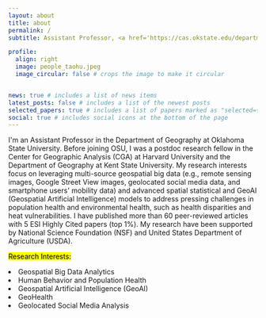 ```yaml
---
layout: about
title: about
permalink: /
subtitle: Assistant Professor, <a href='https://cas.okstate.edu/department_of_geography/'>Department of Geography, Oklahoma State University</a>.

profile:
  align: right
  image: people_taohu.jpeg
  image_circular: false # crops the image to make it circular


news: true # includes a list of news items
latest_posts: false # includes a list of the newest posts
selected_papers: true # includes a list of papers marked as "selected={true}"
social: true # includes social icons at the bottom of the page
---
```


<!--  more_info: >
    <p>337 Social Science & Humanities</p>
    <p>Oklahoma State University</p>
    <p>Stillwater, Oklahoma 74078</p> -->
    
<!-- Write your biography here. Tell the world about yourself. Link to your favorite [subreddit](http://reddit.com). You can put a picture in, too. The code is already in, just name your picture `prof_pic.jpg` and put it in the `img/` folder.

Put your address / P.O. box / other info right below your picture. You can also disable any of these elements by editing `profile` property of the YAML header of your `_pages/about.md`. Edit `_bibliography/papers.bib` and Jekyll will render your [publications page](/al-folio/publications/) automatically.

Link to your social media connections, too. This theme is set up to use [Font Awesome icons](https://fontawesome.com/) and [Academicons](https://jpswalsh.github.io/academicons/), like the ones below. Add your Facebook, Twitter, LinkedIn, Google Scholar, or just disable all of them.-->

I'm an Assistant Professor in the Department of Geography at Oklahoma State University. Before joining OSU, I was a postdoc research fellow in the Center for Geographic Analysis (CGA) at Harvard University and the Department of Geography at Kent State University. My research interests focus on leveraging multi-source geospatial big data (e.g., remote sensing images, Google Street View images, geolocated social media data, and smartphone users' mobility data) and advanced spatial statistical and GeoAI (Geospatial Artificial Intelligence) models to address pressing challenges in population health and environmental health, such as health disparities and heat vulnerabilities. I have published more than 60 peer-reviewed articles with 5 ESI Highly Cited papers (top 1%). My research have been supported by National Science Foundation (NSF) and United States Department of Agriculture (USDA).

<mark>Research Interests:</mark>
    <li>Geospatial Big Data Analytics</li>
    <li>Human Behavior and Population Health</li>
    <li>Geospatial Artificial Intelligence (GeoAI)</li>
    <li>GeoHealth</li>
    <li>Geolocated Social Media Analysis</li>


